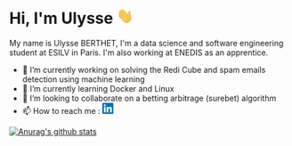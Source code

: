 
# Hi, I'm Ulysse <img src="https://raw.githubusercontent.com/Ulysse3311/Ulysse3311/master/wave.gif" width="30px">

My name is Ulysse BERTHET, I'm a data science and software engineering student at ESILV in Paris. I'm also working at ENEDIS as an apprentice. <br>
- 🔭 I’m currently working on solving the Redi Cube and spam emails detection using machine learning
- 🌱 I’m currently learning Docker and Linux
- 👯 I’m looking to collaborate on a betting arbitrage (surebet) algorithm 
- 📫 How to reach me :  [<img src="https://raw.githubusercontent.com/Ulysse3311/Ulysse3311/master/LinkedIn.png" width="20px">](https://bit.ly/linkedin_ulysse_berthet)

[![Anurag's github stats](https://github-readme-stats.vercel.app/api?username=Ulysse3311&hide=prs,contribs,stars&count_private=true&show_icons=true)](https://github.com/anuraghazra/github-readme-stats)

<!--
**Ulysse3311/Ulysse3311** is a ✨ _special_ ✨ repository because its `README.md` (this file) appears on your GitHub profile.

Here are some ideas to get you started:

- 🔭 I’m currently working on ...
- 🌱 I’m currently learning ...
- 👯 I’m looking to collaborate on ...
- 🤔 I’m looking for help with ...
- 💬 Ask me about ...
- 📫 How to reach me: ...
- 😄 Pronouns: ...
- ⚡ Fun fact: ...
-->


